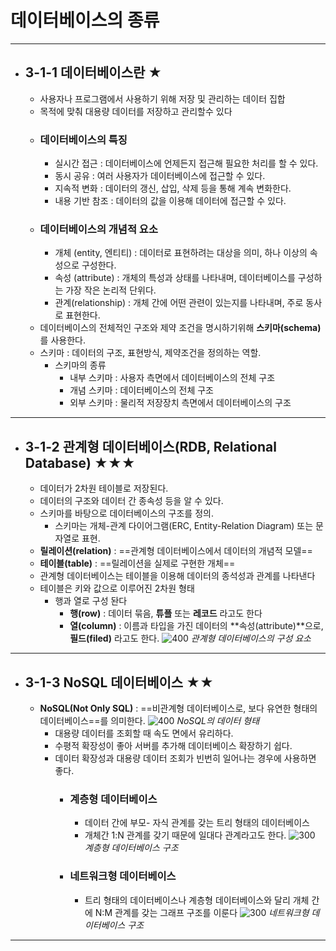 # 데이터베이스의 종류
---
- ## 3-1-1 데이터베이스란 ★
	- 사용자나 프로그램에서 사용하기 위해 저장 및 관리하는 데이터 집합
	- 목적에 맞춰 대용량 데이터를 저장하고 관리할수 있다
	- ### 데이터베이스의 특징
		- 실시간 접근 : 데이터베이스에 언제든지 접근해 필요한 처리를 할 수 있다.
		- 동시 공유 : 여러 사용자가 데이터베이스에 접근할 수 있다.
		- 지속적 변화 : 데이터의 갱신, 삽입, 삭제 등을 통해 계속 변화한다.
		- 내용 기반 참조 : 데이터의 값을 이용해 데이터에 접근할 수 있다.
	- ### 데이터베이스의 개념적 요소
		- 개체 (entity, 엔티티) : 데이터로 표현하려는 대상을 의미, 하나 이상의 속성으로 구성한다.
		- 속성 (attribute) : 개체의 특성과 상태를 나타내며, 데이터베이스를 구성하는 가장 작은 논리적 단위다.
		- 관계(relationship) : 개체 간에 어떤 관련이 있는지를 나타내며, 주로 동사로 표현한다.
	- 데이터베이스의 전체적인 구조와 제약 조건을 명시하기위해 **스키마(schema)** 를 사용한다.
	- 스키마 : 데이터의 구조, 표현방식, 제약조건을 정의하는 역할.
		- 스키마의 종류
			- 내부 스키마 : 사용자 측면에서 데이터베이스의 전체 구조
			- 개념 스키마 : 데이터베이스의 전체 구조
			- 외부 스키마 : 물리적 저장장치 측면에서 데이터베이스의 구조
----
- ## 3-1-2 관계형 데이터베이스(RDB, Relational Database) ★★★
	- 데이터가 2차원 테이블로 저장된다.
	- 데이터의 구조와 데이터 간 종속성 등을 알 수 있다.
	- 스키마를 바탕으로 데이터베이스의 구조를 정의.
		- 스키마는 개체-관계 다이어그램(ERC, Entity-Relation Diagram) 또는 문자열로 표현.
	- **릴레이션(relation)** : ==관계형 데이터베이스에서 데이터의 개념적 모델==
	- **테이블(table)** : ==릴레이션을 실제로 구현한 개체==
	- 관계형 데이터베이스는 테이블을 이용해 데이터의 종석성과 관계를 나타낸다
	- 테이블은 키와 값으로 이루어진 2차원 형태
		- 행과 열로 구성 돤다
			- **행(row)** : 데이터 묶음,  **튜플** 또는 **레코드** 라고도 한다
			- **열(column)** : 이름과 타입을 가진 데이터의 **속성(attribute)**으로, **필드(filed)** 라고도 한다.
		![400](https://i.imgur.com/yY9e1u1.png) _관계형 데이터베이스의 구성 요소_
----
- ## 3-1-3 NoSQL 데이터베이스 ★★
	- **NoSQL(Not Only SQL)** : ==비관계형 데이터베이스로, 보다 유연한 형태의 데이터베이스==를 의미한다.
		![400](https://i.imgur.com/07lmXWZ.png)  _NoSQL의 데이터 형태_
		- 대용량 데이터를 조회할 때 속도 면에서 유리하다.
		- 수평적 확장성이 좋아 서버를 추가해 데이터베이스 확장하기 쉽다.
		- 데이터 확장성과 대용량 데이터 조회가 빈번히 일어나는 경우에 사용하면 좋다.
			- ### 계층형 데이터베이스
				- 데이터 간에 부모- 자식 관계를 갖는 트리 형태의 데이터베이스
				- 개체간 1:N 관계를 갖기 때문에 일대다 관계라고도 한다.
					![300](https://i.imgur.com/N26JXuv.png)  _계층형 데이터베이스 구조_
			- ### 네트워크형 데이터베이스
				- 트리 형태의 데이터베이스나 계층형 데이터베이스와 달리 개체 간에 N:M 관계를 갖는 그래프 구조를 이룬다
					![300](https://i.imgur.com/VlZLLLz.png)  _네트워크형 데이터베이스 구조_
----

